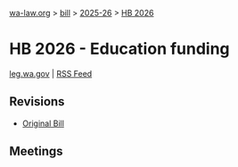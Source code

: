 [wa-law.org](/) > [bill](/bill/) > [2025-26](/bill/2025-26/) > [HB 2026](/bill/2025-26/hb/2026/)

# HB 2026 - Education funding
[leg.wa.gov](https://app.leg.wa.gov/billsummary?BillNumber=2026&Year=2025&Initiative=false) | [RSS Feed](./rss.xml)

## Revisions
* [Original Bill](1/)

## Meetings